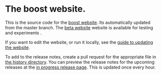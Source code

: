 # The boost website.

This is the source code for the [boost website](http://www.boost.org).
Its automatically updated from the master branch.
The [beta website](https://beta.boost.org) website is available for
testing and experiments .

If you want to edit the website, or run it locally, see the
[guide to updating the website](https://www.boost.org/development/website_updating.html).

To add to the release notes, create a pull request for the appropriate file in
[the history directory](https://github.com/boostorg/website/tree/master/feed/history).
You can preview the release notes for the upcoming releases at the
[in progress release page](https://www.boost.org/users/history/in_progress.html).
This is updated once every hour.
